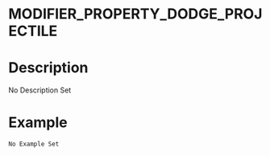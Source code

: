 # MODIFIER_PROPERTY_DODGE_PROJECTILE
# Description
No Description Set
# Example
```No Example Set```